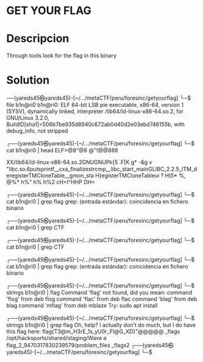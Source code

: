 # GET YOUR FLAG



# Descripcion

Through tools look for the flag in this binary



# Solution

──(yareds45㉿yareds45)-[~/…/metaCTF/peru/foresinc/getyourflag]
└─$ file b1n@ri0
b1n@ri0: ELF 64-bit LSB pie executable, x86-64, version 1 (SYSV), dynamically linked, interpreter /lib64/ld-linux-x86-64.so.2, for GNU/Linux 3.2.0, BuildID[sha1]=506b7be935d8940c672ab0d40d2e03ebd746155b, with debug_info, not stripped

┌──(yareds45㉿yareds45)-[~/…/metaCTF/peru/foresinc/getyourflag]
└─$ cat b1n@ri0 | head
ELF>@8"@8       @"!@@888

 XX/lib64/ld-linux-x86-64.so.2GNUGNUPk{5ؔ
.F[K                                    g*
     -&g v "libc.so.6putsprintf__cxa_finalizestrcmp__libc_start_mainGLIBC_2.2.5_ITM_deregisterTMCloneTable__gmon_sta        H}egisterTMCloneTableui   ?
 Ht5*
 %,
 @%*
 h%"
 h%
 h%2
cH=I^HHP DH=

┌──(yareds45㉿yareds45)-[~/…/metaCTF/peru/foresinc/getyourflag]
└─$ cat b1n@ri0 | grep flag
grep: (entrada estándar): coincidencia en fichero binario

┌──(yareds45㉿yareds45)-[~/…/metaCTF/peru/foresinc/getyourflag]
└─$ cat b1n@ri0 | grep CTF

┌──(yareds45㉿yareds45)-[~/…/metaCTF/peru/foresinc/getyourflag]
└─$ cat b1n@ri0 | grep CTF

┌──(yareds45㉿yareds45)-[~/…/metaCTF/peru/foresinc/getyourflag]
└─$ cat b1n@ri0 | grep flag
grep: (entrada estándar): coincidencia en fichero binario

┌──(yareds45㉿yareds45)-[~/…/metaCTF/peru/foresinc/getyourflag]
└─$ strings b1n@ri0 | flag
Command 'flag' not found, did you mean:
  command 'flog' from deb flog
  command 'flac' from deb flac
  command 'blag' from deb blag
  command 'mflag' from deb mblaze
Try: sudo apt install <deb name>

┌──(yareds45㉿yareds45)-[~/…/metaCTF/peru/foresinc/getyourflag]
└─$ strings b1n@ri0 | grep flag
Oh, help? I actually don't do much, but I do have this flag here: flag{T3@m_H3rE_1s_yU0r_Fl@G_XD}"@@@@@
_flags
/opt/hacksports/shared/staging/Wave a flag_2_9470317830239579/problem_files
_flags2
┌──(yareds45㉿yareds45)-[~/…/metaCTF/peru/foresinc/getyourflag]
└─$